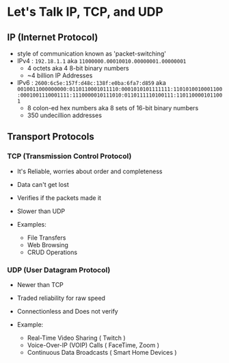 # Let's Talk IP, TCP, and UDP
## IP (Internet Protocol)
  - style of communication known as 'packet-switching'
  - IPv4 : `192.18.1.1` aka `11000000.00010010.00000001.00000001`
    - 4 octets aka 4 8-bit binary numbers
    - ~4 billion IP Addresses
  - IPv6 : `2600:6c5e:157f:d48c:138f:e0ba:6fa7:d859` aka `0010011000000000:0110110001011110:0001010101111111:1101010010001100:0001001110001111:1110000010111010:0110111110100111:1101100001011001`
    - 8 colon-ed hex numbers aka 8 sets of 16-bit binary numbers
    - 350 undecillion addresses

## Transport Protocols
### TCP (Transmission Control Protocol)
  - It's Reliable, worries about order and completeness
  - Data can't get lost
  - Verifies if the packets made it
  - Slower than UDP

  - Examples:
    - File Transfers
    - Web Browsing
    - CRUD Operations
### UDP (User Datagram Protocol)
  - Newer than TCP
  - Traded reliability for raw speed
  - Connectionless and Does not verify

  - Example:
    - Real-Time Video Sharing ( Twitch )
    - Voice-Over-IP (VOIP) Calls ( FaceTime, Zoom )
    - Continuous Data Broadcasts ( Smart Home Devices )